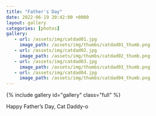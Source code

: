 ```yaml
---
title: "Father's Day"
date: 2022-06-19 20:42:00 +0000
layout: gallery
categories: [photos]
gallery:
   - url: /assets/img/catdad01.jpg
     image_path: /assets/img/thumbs/catdad01_thumb.png
   - url: /assets/img/catdad02.jpg
     image_path: /assets/img/thumbs/catdad02_thumb.png
   - url: /assets/img/catdad03.jpg
     image_path: /assets/img/thumbs/catdad03_thumb.png
   - url: /assets/img/catdad04.jpg
     image_path: /assets/img/thumbs/catdad04_thumb.png
---
```

{% include gallery id="gallery" class="full" %}

Happy Father’s Day, Cat Daddy-o

